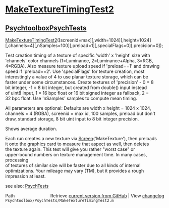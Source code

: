# [MakeTextureTimingTest2](MakeTextureTimingTest2)
## [Psychtoolbox](Psychtoolbox)[PsychTests](PsychTests)

[MakeTextureTimingTest2](MakeTextureTimingTest2)([screenid=max][,width=1024][,height=1024][,channels=4][,nSamples=100][,preload=1][,specialFlags=0][,precision=0]);  
  
Test creation timing of a texture of specific 'width' x 'height' size with  
'channels' color channels (1=Luminance, 2=Luminance+Alpha, 3=RGB,  
4=RGBA). Also measure texture upload speed if 'preload==1' and drawing  
speed if 'preload==2'. Use 'specialFlags' for texture creation, most  
interestingly a value of 4 to use planar texture storage, which can be  
faster under some circumstances. Create textures of 'precision' - 0 = 8  
bit integer, -1 = 8 bit integer, but created from double() input instead  
of uint8 input, 1 = 16 bpc float or 16 bit signed integer as fallback, 2 =  
32 bpc float. Use 'nSamples' samples to compute mean timing.  
  
All parameters are optional: Defaults are width x height = 1024 x 1024,  
channels = 4 (RGBA), screenid = max id, 100 samples, preload but don't  
draw, standard storage, 8 bit uint input to 8 bit integer precision.  
  
Shows average duration.  
  
Each run creates a new texture via [Screen](Screen)('MakeTexture'), then preloads  
it onto the graphics card to measure that aspect as well, then deletes  
the texture again. This test will give you rather "worst case" or  
upper-bound numbers on texture management time. In many cases, processing  
of textures of similar size will be faster due to all kinds of internal  
optimizations. Your mileage may vary (TM), but it provides a rough  
impression at least.  
  
see also: [PsychTests](PsychTests)  




<div class="code_header" style="text-align:right;">
  <span style="float:left;">Path&nbsp;&nbsp;</span> <span class="counter">Retrieve <a href=
  "https://raw.github.com/Psychtoolbox-3/Psychtoolbox-3/beta/Psychtoolbox/PsychTests/MakeTextureTimingTest2.m">current version from GitHub</a> | View <a href=
  "https://github.com/Psychtoolbox-3/Psychtoolbox-3/commits/beta/Psychtoolbox/PsychTests/MakeTextureTimingTest2.m">changelog</a></span>
</div>
<div class="code">
  <code>Psychtoolbox/PsychTests/MakeTextureTimingTest2.m</code>
</div>

